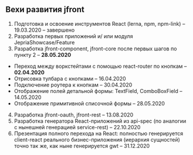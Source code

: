 ## Вехи развития jfront

1.	Подготовка и освоение инструментов React (lerna, npm, npm-link) – 19.03.2020 – завершено
2.	Разработка первых приложений и/ или модуля JepriaShowcase/Feature
3.	Разработка jfront-component, jfront-core после первых шагов по пункту 2 – **28.05.2020**
  * Переход между воркстейтами с помощью react-router по кнопкам – **02.04.2020**
  * Отрисовка тулбара с кнопками – 16.04.2020
  * Подключение роутера к кнопкам – 30.04.2020
  * Отображение полей детальной формы: TextField, ComboBoxField 	– 14.05.2020
  *	Отображение примитивной списочной формы – 28.05.2020
4.	Разработка jfront-oauth, jfront-rest – 13.08.2020
5.	Разработка генератора React-приложений из api-spec (по аналогии с нынешней генерацией service-rest) – 22.10.2020
6.	Презентация полного перехода на React: полностью генерируется client-react реального бизнес-приложения (иерархия сущностей) точно так же, как ныне генерируется gwt – 31.12.2020
